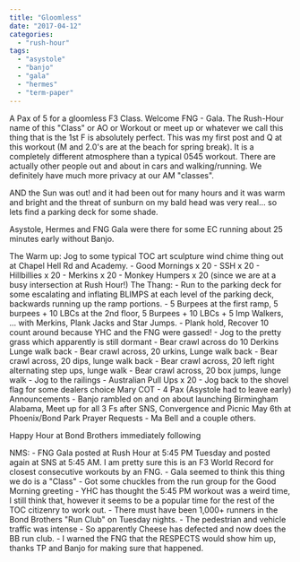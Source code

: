 ```yaml
---
title: "Gloomless"
date: "2017-04-12"
categories: 
  - "rush-hour"
tags: 
  - "asystole"
  - "banjo"
  - "gala"
  - "hermes"
  - "term-paper"
---
```


A Pax of 5 for a gloomless F3 Class. Welcome FNG - Gala. The Rush-Hour name of this "Class" or AO or Workout or meet up or whatever we call this thing that is the 1st F is absolutely perfect. This was my first post and Q at this workout (M and 2.0's are at the beach for spring break). It is a completely different atmosphere than a typical 0545 workout. There are actually other people out and about in cars and walking/running. We definitely have much more privacy at our AM "classes".

AND the Sun was out! and it had been out for many hours and it was warm and bright and the threat of sunburn on my bald head was very real... so lets find a parking deck for some shade.

Asystole, Hermes and FNG Gala were there for some EC running about 25 minutes early without Banjo.

The Warm up: Jog to some typical TOC art sculpture wind chime thing out at Chapel Hell Rd and Academy. - Good Mornings x 20 - SSH x 20 - Hillbillies x 20 - Merkins x 20 - Monkey Humpers x 20 (since we are at a busy intersection at Rush Hour!) The Thang: - Run to the parking deck for some escalating and inflating BLIMPS at each level of the parking deck, backwards running up the ramp portions. - 5 Burpees at the first ramp, 5 burpees + 10 LBCs at the 2nd floor, 5 Burpees + 10 LBCs + 5 Imp Walkers, ... with Merkins, Plank Jacks and Star Jumps. - Plank hold, Recover 10 count around because YHC and the FNG were gassed! - Jog to the pretty grass which apparently is still dormant - Bear crawl across do 10 Derkins Lunge walk back - Bear crawl across, 20 urkins, Lunge walk back - Bear crawl across, 20 dips, lunge walk back - Bear crawl across, 20 left right alternating step ups, lunge walk - Bear crawl across, 20 box jumps, lunge walk - Jog to the railings - Australian Pull Ups x 20 - Jog back to the shovel flag for some dealers choice Mary COT - 4 Pax (Asystole had to leave early) Announcements - Banjo rambled on and on about launching Birmingham Alabama, Meet up for all 3 Fs after SNS, Convergence and Picnic May 6th at Phoenix/Bond Park Prayer Requests - Ma Bell and a couple others.

Happy Hour at Bond Brothers immediately following

NMS: - FNG Gala posted at Rush Hour at 5:45 PM Tuesday and posted again at SNS at 5:45 AM. I am pretty sure this is an F3 World Record for closest consecutive workouts by an FNG. - Gala seemed to think this thing we do is a "Class" - Got some chuckles from the run group for the Good Morning greeting - YHC has thought the 5:45 PM workout was a weird time, I still think that, however it seems to be a popular time for the rest of the TOC citizenry to work out. - There must have been 1,000+ runners in the Bond Brothers "Run Club" on Tuesday nights. - The pedestrian and vehicle traffic was intense - So apparently Cheese has defected and now does the BB run club. - I warned the FNG that the RESPECTS would show him up, thanks TP and Banjo for making sure that happened.
